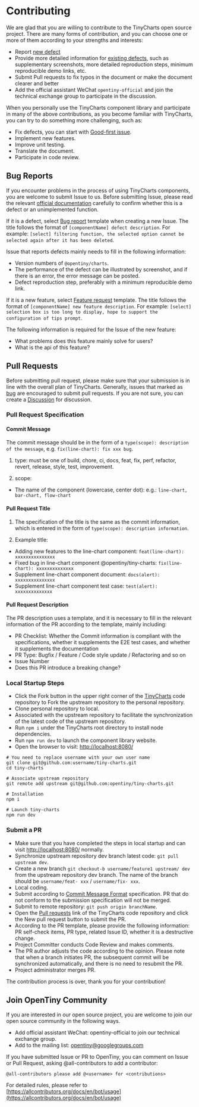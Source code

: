 # Contributing

We are glad that you are willing to contribute to the TinyCharts open source project. There are many forms of contribution, and you can choose one or more of them according to your strengths and interests:

- Report [new defect](https://github.com/opentiny/tiny-charts/issues/new?template=bug-report.yml)
- Provide more detailed information for [existing defects](https://github.com/opentiny/tiny-charts/labels/bug), such as supplementary screenshots, more detailed reproduction steps, minimum reproducible demo links, etc.
- Submit Pull requests to fix typos in the document or make the document clearer and better
- Add the official assistant WeChat `opentiny-official` and join the technical exchange group to participate in the discussion.

When you personally use the TinyCharts component library and participate in many of the above contributions, as you become familiar with TinyCharts, you can try to do something more challenging, such as:

- Fix defects, you can start with [Good-first issue](https://github.com/opentiny/tiny-charts/labels/good%20first%20issue).
- Implement new features.
- Improve unit testing.
- Translate the document.
- Participate in code review.

## Bug Reports

If you encounter problems in the process of using TinyCharts components, you are welcome to submit Issue to us. Before submitting Issue, please read the relevant [official documentation](https://opentiny.design) carefully to confirm whether this is a defect or an unimplemented function.

If it is a defect, select [Bug report](https://github.com/opentiny/tiny-charts/issues/new?template=bug-report.yml) template when creating a new Issue. The title follows the format of `[componentName] defect description`. For example: `[select] filtering function, the selected option cannot be selected again after it has been deleted`.

Issue that reports defects mainly needs to fill in the following information:

- Version numbers of `@opentiny/charts`.
- The performance of the defect can be illustrated by screenshot, and if there is an error, the error message can be posted.
- Defect reproduction step, preferably with a minimum reproducible demo link.

If it is a new feature, select [Feature request](https://github.com/opentiny/tiny-charts/issues/new?template=feature-request.yml) template. The title follows the format of `[componentName] new feature description`. For example: `[select] selection box is too long to display, hope to support the configuration of tips prompt`.

The following information is required for the Issue of the new feature:

- What problems does this feature mainly solve for users?
- What is the api of this feature?

## Pull Requests

Before submitting pull request, please make sure that your submission is in line with the overall plan of TinyCharts. Generally, issues that marked as [bug](https://github.com/opentiny/tiny-charts/labels/bug) are encouraged to submit pull requests. If you are not sure, you can create a [Discussion](https://github.com/opentiny/tiny-charts/discussions) for discussion.

### Pull Request Specification

#### Commit Message

The commit message should be in the form of a `type(scope): description of the message`, e.g. `fix(line-chart): fix xxx bug`.

1. type: must be one of build, chore, ci, docs, feat, fix, perf, refactor, revert, release, style, test, improvement.

2. scope:

- The name of the component (lowercase, center dot): e.g.: `line-chart, bar-chart, flow-chart`

#### Pull Request Title

1. The specification of the title is the same as the commit information, which is entered in the form of `type(scope): description information`.

2. Example title:

- Adding new features to the line-chart component:  `feat(line-chart): xxxxxxxxxxxxxxx`
- Fixed bug in line-chart component @opentiny/tiny-charts: `fix(line-chart): xxxxxxxxxxxxxx`
- Supplement line-chart component document: `docs(alert): xxxxxxxxxxxxxxx`
- Supplement line-chart component test case: `test(alert): xxxxxxxxxxxxxx`

#### Pull Request Description

The PR description uses a template, and it is necessary to fill in the relevant information of the PR according to the template, mainly including:

- PR Checklist: Whether the Commit information is compliant with the specifications, whether it supplements the E2E test cases, and whether it supplements the documentation
- PR Type: Bugfix / Feature / Code style update / Refactoring and so on
- Issue Number
- Does this PR introduce a breaking change?

### Local Startup Steps

- Click the Fork button in the upper right corner of the [TinyCharts](https://github.com/opentiny/tiny-charts) code repository to Fork the upstream repository to the personal repository.
- Clone personal repository to local.
- Associated with the upstream repository to facilitate the synchronization of the latest code of the upstream repository.
- Run `npm i` under the TinyCharts root directory to install node dependencies.
- Run `npm run dev` to launch the component library website.
- Open the browser to visit: [http://localhost:8080/](http://localhost:8080/)

```shell
# You need to replace username with your own user name
git clone git@github.com:username/tiny-charts.git
cd tiny-charts

# Associate upstream repository
git remote add upstream git@github.com:opentiny/tiny-charts.git

# Installation
npm i

# Launch tiny-charts
npm run dev
```

### Submit a PR

- Make sure that you have completed the steps in local startup and can visit [http://localhost:8080/](http://localhost:8080/) normally.
- Synchronize upstream repository dev branch latest code: `git pull upstream dev`.
- Create a new branch `git checkout-b username/feature1 upstream/ dev` from the upstream repository dev branch. The name of the branch should be `username/feat- xxx` / `username/fix- xxx`.
- Local coding.
- Submit according to [Commit Message Format](https://www.conventionalcommits.org/zh-hans/v1.0.0/) specification. PR that do not conform to the submission specification will not be merged.
- Submit to remote repository: `git push origin branchName`.
- Open the [Pull requests](https://github.com/opentiny/tiny-charts/pulls) link of the TinyCharts code repository and click the New pull request button to submit the PR.
- According to the PR template, please provide the following information: PR self-check items, PR type, related Issue ID, whether it is a destructive change.
- Project Committer conducts Code Review and makes comments.
- The PR author adjusts the code according to the opinion. Please note that when a branch initiates PR, the subsequent commit will be synchronized automatically, and there is no need to resubmit the PR.
- Project administrator merges PR.

The contribution process is over, thank you for your contribution!

## Join OpenTiny Community

If you are interested in our open source project, you are welcome to join our open source community in the following ways.

- Add official assistant WeChat: opentiny-official to join our technical exchange group.
- Add to the mailing list: <opentiny@googlegroups.com>

If you have submitted Issue or PR to OpenTiny, you can comment on Issue or Pull Request, asking @all-contributors to add a contributor:

```
@all-contributors please add @<username> for <contributions>
```

For detailed rules, please refer to [https://allcontributors.org/docs/en/bot/usage](https://allcontributors.org/docs/en/bot/usage)
